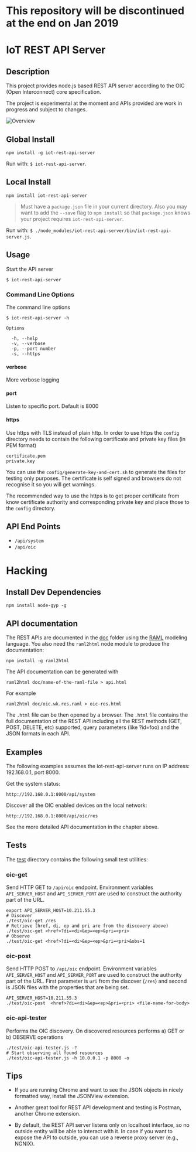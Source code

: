 # This repository will be discontinued at the end on Jan 2019

# IoT REST API Server

## Description
This project provides node.js based REST API server according to the  OIC (Open
Interconnect) core specification.

The project is experimental at the moment and APIs provided are work in
progress and subject to changes.

![Overview](img/iot-rest-api-server.png)

## Global Install

```
npm install -g iot-rest-api-server
```

Run with: `$ iot-rest-api-server`.

## Local Install

```
npm install iot-rest-api-server
```

> Must have a `package.json` file in your current directory. Also you may want
> to add the `--save` flag to `npm install` so that `package.json` knows your
> project requires `iot-rest-api-server`.

Run with: `$ ./node_modules/iot-rest-api-server/bin/iot-rest-api-server.js`.

## Usage

Start the API server

`$ iot-rest-api-server`

### Command Line Options

The command line options

```
$ iot-rest-api-server -h

Options

  -h, --help
  -v, --verbose
  -p, --port number
  -s, --https
```

#### verbose
More verbose logging

#### port
Listen to specific port. Default is 8000

#### https
Use https with TLS instead of plain http. In order to use https the `config`
directory needs to contain the following certificate and private key files (in
PEM format)

```
certificate.pem
private.key
```

You can use the `config/generate-key-and-cert.sh` to generate the files for
testing only purposes. The certificate is self signed and browsers do not
recognise it so you will get warnings.

The recommended way to use the https is to get proper certificate from know
certificate authority and corresponding private key and place those to the
`config` directory.

## API End Points

- `/api/system`
- `/api/oic`

# Hacking

## Install Dev Dependencies

```
npm install node-gyp -g
```

## API documentation

The REST APIs are documented in the [doc](./doc/) folder using the
[RAML](http://raml.org/) modeling language. You also need the `raml2html` node
module to produce the documentation:

```
npm install -g raml2html
```

The API documentation can be generated with

```
raml2html doc/name-of-the-raml-file > api.html
```

For example

```
raml2html doc/oic.wk.res.raml > oic-res.html
```

The `.html` file can be then opened by a browser. The `.html` file contains the
full documentation of the REST API including all the REST methods (GET, POST,
DELETE, etc) supported, query parameters (like ?id=foo) and the JSON formats in
each API.

## Examples

The following examples assumes the iot-rest-api-server runs on IP address:
192.168.0.1, port 8000.

Get the system status:

```
http://192.168.0.1:8000/api/system
```

Discover all the OIC enabled devices on the local network:

```
http://192.168.0.1:8000/api/oic/res
```

See the more detailed API documentation in the chapter above.

## Tests

The [test](./test/) directory contains the following small test utilities:

### oic-get

Send HTTP GET to `/api/oic` endpoint. Environment variables `API_SERVER_HOST`
and `API_SERVER_PORT` are used to construct the authority part of the URL.

```
export API_SERVER_HOST=10.211.55.3
# Discover
./test/oic-get /res
# Retrieve (href, di, ep and pri are from the discovery above)
./test/oic-get <href>?di=<di>&ep=<ep>&pri=<pri>
# Observe
./test/oic-get <href>?di=<di>&ep=<ep>&pri=<pri>&obs=1
```

### oic-post

Send HTTP POST to `/api/oic` endpoint. Environment variables `API_SERVER_HOST`
and `API_SERVER_PORT` are used to construct the authority part of the URL.
First parameter is `uri` from the discover (`/res`) and second is JSON files
with the properties that are being set.

```
API_SERVER_HOST=10.211.55.3
./test/oic-post  <href>?di=<di>&ep=<ep>&pri=<pri> <file-name-for-body>
```

### oic-api-tester

Performs the OIC discovery. On discovered resources performs a) GET or b)
OBSERVE operations

```
./test/oic-api-tester.js -?
# Start observing all found resources
./test/oic-api-tester.js -h 10.0.0.1 -p 8000 -o
```

## Tips

- If you are running Chrome and want to see the JSON objects in nicely formatted
way, install the JSONView extension.

- Another great tool for REST API development and testing is Postman, another
Chrome extension.

- By default, the REST API server listens only on localhost interface, so no outside
entity will be able to interact with it. In case if you want to expose the API to
outside, you can use a reverse proxy server (e.g., NGNIX).
